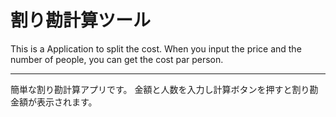 # 割り勘計算ツール
This is a Application to split the cost. When you input the price and the number of people, you can get the cost par person.
***
簡単な割り勘計算アプリです。
金額と人数を入力し計算ボタンを押すと割り勘金額が表示されます。
